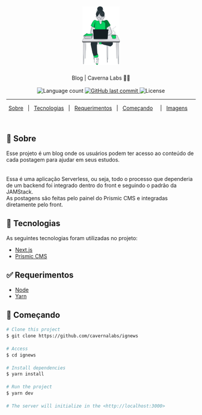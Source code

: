 <h1 align="center">

<img src="https://raw.githubusercontent.com/lucianotavernard/cavernablog/master/public/images/avatar.svg" alt="cavernablog" width="100px"/>

</h1>

<p align="center">
  Blog | Caverna Labs 📰🚀
  <br>
  <br>

  <img alt="Language count" src="https://img.shields.io/github/repo-size/lucianotavernard/cavernablog"/>

  <a href="https://github.com/lucianotavernard/cavernablog/commits/main">
    <img alt="GitHub last commit" src="https://img.shields.io/github/last-commit/lucianotavernard/cavernablog">
  </a>

  <img alt="License" src="https://img.shields.io/github/license/lucianotavernard/cavernablog">
</p>

---

<p align="center">
  <a href="#dart-sobre">Sobre</a> &#xa0; | &#xa0;
  <a href="#rocket-tecnologias">Tecnologias</a> &#xa0; | &#xa0;
  <a href="#white_check_mark-requerimentos">Requerimentos</a> &#xa0; | &#xa0;
  <a href="#checkered_flag-começando">Começando</a> &#xa0; &#xa0; | &#xa0;
  <a href="#framed_picture-imagens">Imagens</a> &#xa0; &#xa0;
</p>

<br>

## :dart: Sobre ##

Esse projeto é um blog onde os usuários podem ter acesso ao conteúdo de cada postagem para ajudar em seus estudos.<br>
<br>
<br>
Essa é uma aplicação Serverless, ou seja, todo o processo que dependeria de um backend foi integrado dentro do front e seguindo o padrão da JAMStack.
<br>
As postagens são feitas pelo painel do Prismic CMS e integradas diretamente pelo front.


## :rocket: Tecnologias ##

As seguintes tecnologias foram utilizadas no projeto:

- [Next.js](https://nextjs.org/)
- [Prismic CMS](https://prismic.io/)

## :white_check_mark: Requerimentos ##

- [Node](https://nodejs.org/en/)
- [Yarn](https://yarnpkg.com/lang/en/)

## :checkered_flag: Começando ##

```bash
# Clone this project
$ git clone https://github.com/cavernalabs/ignews

# Access
$ cd ignews

# Install dependencies
$ yarn install

# Run the project
$ yarn dev

# The server will initialize in the <http://localhost:3000>
```
